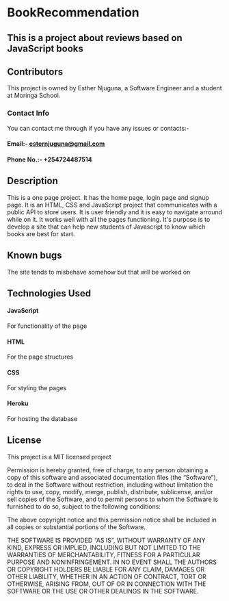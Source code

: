 # BookRecommendation
## This is a project about reviews based on JavaScript books


## Contributors
This project is owned by Esther Njuguna, a Software Engineer and a student at Moringa School.
### Contact Info
You can contact me through if you have any issues or contacts:-
   #### Email:- esternjuguna@gmail.com
   #### Phone No.:- +254724487514
   

## Description
This is a one page project. It has the home page, login page and signup page. 
It is an HTML, CSS and JavaScript project that communicates with a public API to store users.
It is user friendly and it is easy to navigate arround while on it. It works well with all the pages functioning.
It's purpose is to develop a site that can help new students of Javascript to know which books are best for start.


## Known bugs
The site tends to misbehave somehow but that will be worked on

## Technologies Used
#### JavaScript
For functionality of the page
#### HTML 
For the page structures
#### CSS
For styling the pages

#### Heroku
For hosting the database

## License 
This project is a MIT licensed project

Permission is hereby granted, free of charge, to any person obtaining a copy of this software and associated documentation files (the “Software”), to deal in the Software without restriction, including without limitation the rights to use, copy, modify, merge, publish, distribute, sublicense, and/or sell copies of the Software, and to permit persons to whom the Software is furnished to do so, subject to the following conditions:

The above copyright notice and this permission notice shall be included in all copies or substantial portions of the Software.

THE SOFTWARE IS PROVIDED “AS IS”, WITHOUT WARRANTY OF ANY KIND, EXPRESS OR IMPLIED, INCLUDING BUT NOT LIMITED TO THE WARRANTIES OF MERCHANTABILITY, FITNESS FOR A PARTICULAR PURPOSE AND NONINFRINGEMENT. IN NO EVENT SHALL THE AUTHORS OR COPYRIGHT HOLDERS BE LIABLE FOR ANY CLAIM, DAMAGES OR OTHER LIABILITY, WHETHER IN AN ACTION OF CONTRACT, TORT OR OTHERWISE, ARISING FROM, OUT OF OR IN CONNECTION WITH THE SOFTWARE OR THE USE OR OTHER DEALINGS IN THE SOFTWARE.

